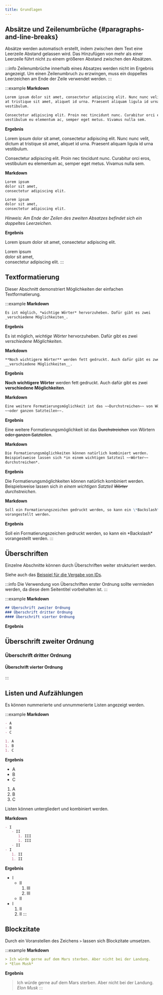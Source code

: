 ```yaml
---
title: Grundlagen
---
```


## Absätze und Zeilenumbrüche {#paragraphs-and-line-breaks}

Absätze werden automatisch erstellt, indem zwischen dem Text eine Leerzeile
Abstand gelassen wird. Das Hinzufügen von mehr als einer Leerzeile führt nicht
zu einem größeren Abstand zwischen den Absätzen.

:::info
Zeilenumbrüche innerhalb eines Absatzes werden nicht im Ergebnis angezeigt. Um
einen Zeilenumbruch zu erzwingen, muss ein doppeltes Leerzeichen am Ende der
Zeile verwendet werden.
:::

:::example
**Markdown**

```markdown
Lorem ipsum dolor sit amet, consectetur adipiscing elit. Nunc nunc velit, dictum
at tristique sit amet, aliquet id urna. Praesent aliquam ligula id urna
vestibulum.

Consectetur adipiscing elit. Proin nec tincidunt nunc. Curabitur orci eros,
vestibulum eu elementum ac, semper eget metus. Vivamus nulla sem.
```

**Ergebnis**

Lorem ipsum dolor sit amet, consectetur adipiscing elit. Nunc nunc velit, dictum
at tristique sit amet, aliquet id urna. Praesent aliquam ligula id urna
vestibulum.

Consectetur adipiscing elit. Proin nec tincidunt nunc. Curabitur orci eros,
vestibulum eu elementum ac, semper eget metus. Vivamus nulla sem.

**Markdown**

```markdown
Lorem ipsum
dolor sit amet,
consectetur adipiscing elit.

Lorem ipsum  
dolor sit amet,  
consectetur adipiscing elit.
```

*Hinweis: Am Ende der Zeilen des zweiten Absatzes befindet sich ein doppeltes
Leerzeichen.*

**Ergebnis**

Lorem ipsum
dolor sit amet,
consectetur adipiscing elit.

Lorem ipsum  
dolor sit amet,  
consectetur adipiscing elit.
:::

## Textformatierung

Dieser Abschnitt demonstriert Möglichkeiten der einfachen Textformatierung.

:::example
**Markdown**

```markdown
Es ist möglich, *wichtige Wörter* hervorzuheben. Dafür gibt es zwei
_verschiedene Möglichkeiten_.
```

**Ergebnis**

Es ist möglich, *wichtige Wörter* hervorzuheben. Dafür gibt es zwei
_verschiedene Möglichkeiten_.

**Markdown**

```markdown
**Noch wichtigere Wörter** werden fett gedruckt. Auch dafür gibt es zwei
__verschiedene Möglichkeiten__.
```

**Ergebnis**

**Noch wichtigere Wörter** werden fett gedruckt. Auch dafür gibt es zwei
__verschiedene Möglichkeiten__.

**Markdown**

```markdown
Eine weitere Formatierungsmöglichkeit ist das ~~Durchstreichen~~ von Wörtern
~~oder ganzen Satzteilen~~.
```

**Ergebnis**

Eine weitere Formatierungsmöglichkeit ist das ~~Durchstreichen~~ von Wörtern
~~oder ganzen Satzteilen~~.

**Markdown**

```markdown
Die Formatierungsmöglichkeiten können natürlich kombiniert werden.
Beispielsweise lassen sich *in einem wichtigen Satzteil ~~Wörter~~
durchstreichen*.
```

**Ergebnis**

Die Formatierungsmöglichkeiten können natürlich kombiniert werden.
Beispielsweise lassen sich *in einem wichtigen Satzteil ~~Wörter~~
durchstreichen*.

**Markdown**

```markdown
Soll ein Formatierungszeichen gedruckt werden, so kann ein \*Backslash\*
vorangestellt werden.
```

**Ergebnis**

Soll ein Formatierungszeichen gedruckt werden, so kann ein \*Backslash\*
vorangestellt werden.
:::

## Überschriften

Einzelne Abschnitte können durch Überschriften weiter strukturiert werden.

Siehe auch das [Beispiel für die Vergabe von
IDs](/section/02-elements/02-links/01-internal#heading-example).

:::info
Die Verwendung von Überschriften erster Ordnung sollte vermieden werden, da
diese dem Seitentitel vorbehalten ist.
:::

:::example
**Markdown**

```markdown
## Überschrift zweiter Ordnung
### Überschrift dritter Ordnung
#### Überschrift vierter Ordnung
```

**Ergebnis**

## Überschrift zweiter Ordnung
### Überschrift dritter Ordnung
#### Überschrift vierter Ordnung
:::

## Listen und Aufzählungen

Es können nummerierte und unnummerierte Listen angezeigt werden.

:::example
**Markdown**

```markdown
- A
- B
- C

1. A
1. B
1. C
```

**Ergebnis**

- A
- B
- C

1. A
2. B
3. C

Listen können untergliedert und kombiniert werden.

**Markdown**

```markdown
- I
   - II
      1. III
      1. III
   - II
- I
   1. II
   1. II
```

**Ergebnis**

- I
   - II
      1. III
      1. III
   - II
- I
   1. II
   1. II
:::

## Blockzitate

Durch ein Voranstellen des Zeichens `>` lassen sich Blockzitate umsetzen.

:::example
**Markdown**

```markdown
> Ich würde gerne auf dem Mars sterben. Aber nicht bei der Landung.  
> *Elon Musk*
```

**Ergebnis**

> Ich würde gerne auf dem Mars sterben. Aber nicht bei der Landung.  
> *Elon Musk*
:::
